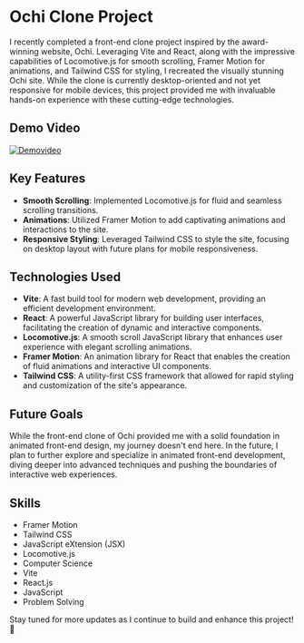 # Ochi Clone Project

I recently completed a front-end clone project inspired by the award-winning website, Ochi. Leveraging Vite and React, along with the impressive capabilities of Locomotive.js for smooth scrolling, Framer Motion for animations, and Tailwind CSS for styling, I recreated the visually stunning Ochi site. While the clone is currently desktop-oriented and not yet responsive for mobile devices, this project provided me with invaluable hands-on experience with these cutting-edge technologies.

## Demo Video
[![Demovideo](https://img.youtube.com/vi/gVwHiASwIew/0.jpg)](https://www.youtube.com/watch?v=gVwHiASwIew)

## Key Features

- **Smooth Scrolling**: Implemented Locomotive.js for fluid and seamless scrolling transitions.
- **Animations**: Utilized Framer Motion to add captivating animations and interactions to the site.
- **Responsive Styling**: Leveraged Tailwind CSS to style the site, focusing on desktop layout with future plans for mobile responsiveness.

## Technologies Used

- **Vite**: A fast build tool for modern web development, providing an efficient development environment.
- **React**: A powerful JavaScript library for building user interfaces, facilitating the creation of dynamic and interactive components.
- **Locomotive.js**: A smooth scroll JavaScript library that enhances user experience with elegant scrolling animations.
- **Framer Motion**: An animation library for React that enables the creation of fluid animations and interactive UI components.
- **Tailwind CSS**: A utility-first CSS framework that allowed for rapid styling and customization of the site's appearance.

## Future Goals

While the front-end clone of Ochi provided me with a solid foundation in animated front-end design, my journey doesn't end here. In the future, I plan to further explore and specialize in animated front-end development, diving deeper into advanced techniques and pushing the boundaries of interactive web experiences.

## Skills

- Framer Motion
- Tailwind CSS
- JavaScript eXtension (JSX)
- Locomotive.js
- Computer Science
- Vite
- React.js
- JavaScript
- Problem Solving

Stay tuned for more updates as I continue to build and enhance this project! 🚀

